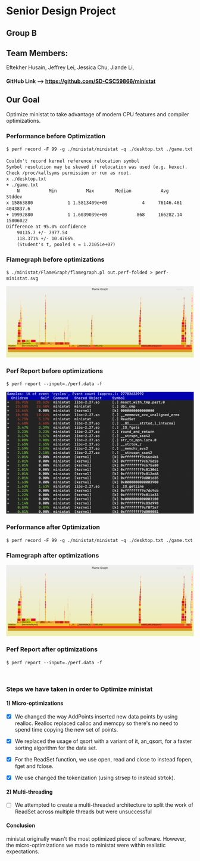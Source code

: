 # Senior Design Project

## Group B

## Team Members: 
Eftekher Husain, 
Jeffrey Lei, 
Jessica Chu, 
Jiande Li, 

#### GitHub Link --> https://github.com/SD-CSC59866/ministat


## Our Goal

Optimize ministat to take advantage of modern CPU features and compiler optimizations.


### Performance before Optimization

	$ perf record -F 99 -g ./ministat/ministat -q ./desktop.txt ./game.txt
	
	Couldn't record kernel reference relocation symbol
	Symbol resolution may be skewed if relocation was used (e.g. kexec).
	Check /proc/kallsyms permission or run as root.
	x ./desktop.txt
	+ ./game.txt
	    N           Min           Max        Median           Avg        Stddev
	x 15863880             1 1.5813409e+09             4     76146.461     4043837.6
	+ 19992880             1 1.6039039e+09           868     166282.14      15806022
	Difference at 95.0% confidence
		90135.7 +/- 7977.54
		118.371% +/- 10.4766%
		(Student's t, pooled s = 1.21051e+07)


### Flamegraph before optimizations

	$ ./ministat/FlameGraph/flamegraph.pl out.perf-folded > perf-ministat.svg

![](Images/perf-ministat-before.svg)


### Perf Report before optimizations

	$ perf report --input=./perf.data -f


![](Images/perf-report-before.png)


### Performance after Optimization

	$ perf record -F 99 -g ./ministat/ministat -q ./desktop.txt ./game.txt

### Flamegraph after optimizations

![](Images/perf-ministat-before.svg)


### Perf Report after optimizations

	$ perf report --input=./perf.data -f


![]()



### Steps we have taken in order to Optimize ministat


#### 1) Micro-optimizations

- [x] We changed the way AddPoints inserted new data points by using realloc. Realloc replaced calloc and memcpy so there's no need to spend time copying the new set of points.

- [x] We replaced the usage of qsort with a variant of it, an_qsort, for a faster sorting algorithm for the data set.

- [x] For the ReadSet function, we use open, read and close to instead fopen, fget and fclose.

- [x] We use changed the tokenization (using strsep to instead strtok).

#### 2) Multi-threading

- [ ] We attempted to create a multi-threaded architecture to split the work of ReadSet across multiple threads but were unsuccessful

#### Conclusion

 ministat originally wasn't the most optimized piece of software. However, the micro-optimizations we made to ministat were within realistic expectations. 

